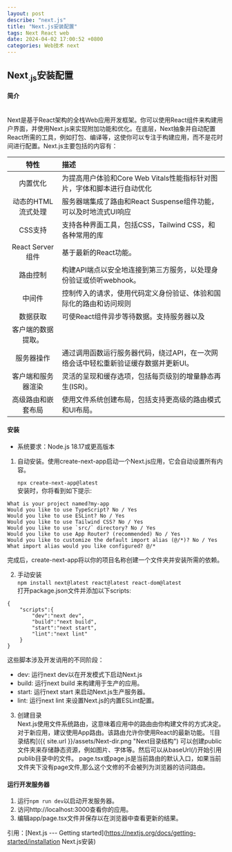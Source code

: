 ```yaml
---
layout: post
describe: "next.js"
title: "Next.js安装配置"
tags: Next React web
date: 2024-04-02 17:00:52 +0800
categories: Web技术 next
---
```

## Next<sub>.js</sub>安装配置
#### 简介
<br>
Next是基于React架构的全栈Web应用开发框架。你可以使用React组件来构建用户界面，并使用Next.js来实现附加功能和优化。在底层，Next抽象并自动配置React所需的工具，例如打包、编译等，这使你可以专注于构建应用，而不是花时间进行配置。Next.js主要包括的内容有：
<!- excerpt_separator ->

| 特性 |  描述 |
|:---:|:---|
|内置优化|为提高用户体验和Core Web Vitals性能指标针对图片，字体和脚本进行自动优化|
|动态的HTML流式处理|服务器端集成了路由和React Suspense组件功能，可以及时地流式UI响应|
|CSS支持|支持各种界面工具，包括CSS，Tailwind CSS，和各种常用的库|
|React Server组件|基于最新的React功能。|
|路由控制|构建API端点以安全地连接到第三方服务，以处理身份验证或侦听webhook。|
|中间件|控制传入的请求，使用代码定义身份验证、体验和国际化的路由和访问规则|
|数据获取|可使React组件异步等待数据。支持服务器以及
客户端的数据提取。|
|服务器操作|通过调用函数运行服务器代码，绕过API，在一次网络会话中轻松重新验证缓存数据并更新UI。|
|客户端和服务器渲染|灵活的呈现和缓存选项，包括每页级别的增量静态再生(ISR)。|
|高级路由和嵌套布局|使用文件系统创建布局，包括支持更高级的路由模式和UI布局。|

#### 安装
- 系统要求：Node.js 18.17或更高版本

1. 自动安装。使用create-next-app启动一个Next.js应用，它会自动设置所有内容。

   `npx create-next-app@latest`  
安装时，你将看到如下提示:
```
What is your project named?my-app
Would you like to use TypeScript? No / Yes
Would you like to use ESLint? No / Yes
Would you like to use Tailwind CSS? No / Yes
Would you like to use `src/` directory? No / Yes
Would you like to use App Router? (recommended) No / Yes
Would you like to customize the default import alias (@/*)? No / Yes
What import alias would you like configured? @/*
```
完成后，create-next-app将以你的项目名称创建一个文件夹并安装所需的依赖。

2. 手动安装<br>`npm install next@latest react@latest react-dom@latest`  
打开package.json文件并添加以下scripts:
```
{
    "scripts":{
        "dev":"next dev",
        "build":"next build",
        "start":"next start",
        "lint":"next lint"
    }
}
```
这些脚本涉及开发诮用的不同阶段：
- dev:  运行next dev以在开发模式下启动Next.js
- build:    运行next build 来构建用于生产的应用。
- start:    运行next start 来启动Next.js生产服务器。
- lint:     运行next lint 来设置Next.js的内置ESLint配置。
3. 创建目录<br>
Next.js使用文件系统路由，这意味着应用中的路由由你构建文件的方式决定。对于新应用，建议使用App路由。该路由允许你使用React的最新功能。
![目录结构]({{ site.url }}/assets/Next-dir.png "Next目录结构")
可以创建public文件夹来存储静态资源，例如图片、字体等。然后可以从baseUrl(/)开始引用publib目录中的文件。
page.tsx或page.js是当前路由的默认入口，如果当前文件夹下没有page文件,那么这个文修的不会被列为浏览器的访问路由。  

#### 运行开发服务器

1. 运行`npm run dev`以启动开发服务器。
2. 访问http://localhost:3000查看你的应用。
3. 编辑app/page.tsx文件并保存以在浏览器中查看更新的结果。


引用：[Next.js --- Getting started](https://nextjs.org/docs/getting-started/installation Next.js安装)
